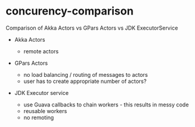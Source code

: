 concurency-comparison
=====================

Comparison of Akka Actors vs GPars Actors vs JDK ExecutorService

- Akka Actors
	- remote actors
	 
- GPars Actors
	- no load balancing / routing of messages to actors
	- user has to create appropriate number of actors?
	
- JDK Executor service
	- use Guava callbacks to chain workers - this results in messy code
	- reusable workers
	- no remoting